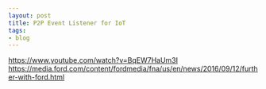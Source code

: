 ```yaml
---
layout: post
title: P2P Event Listener for IoT
tags:
- blog
---
```




https://www.youtube.com/watch?v=BqEW7HaUm3I
https://media.ford.com/content/fordmedia/fna/us/en/news/2016/09/12/further-with-ford.html
